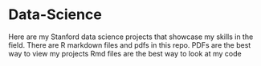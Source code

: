 # Data-Science
Here are my Stanford data science projects that showcase my skills in the field.
There are R markdown files and pdfs in this repo.
PDFs are the best way to view my projects
Rmd files are the best way to look at my code